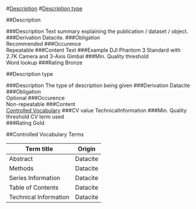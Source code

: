 
#[Description](#description)
#[Description type](#description-type)

##Description

###Description
Text summary explaining the publication / dataset / object.
###Derivation
Datacite.
###Obligation	
Recommended
###Occurence	
Repeatable
###Content 
Text
###Example
DJI Phantom 3 Standard with 2.7K Camera and 3-Axis Gimbal
###Min. Quality threshold	
Word lookup	
###Rating
Bronze


##Description type

###Description
The type of description being given
###Derivation
Datacite
###Obligation	
Optional
###Occurence	
Non-repeatable
###Content	
[Controlled Vocabulary](#controlled-vocabulary-terms)
###CV value
TechnicalInformation
###Min. Quality threshold
CV term used	
###Rating
Gold


##Controlled Vocabulary Terms

Term title | Origin
-------------------------|-----------
Abstract | Datacite
Methods | Datacite
Series Information | Datacite
Table of Contents | Datacite
Technical Information | Datacite



